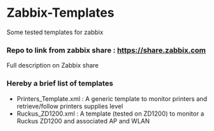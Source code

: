 # Zabbix-Templates
Some tested templates for zabbix
### Repo to link from zabbix share : https://share.zabbix.com
Full description on Zabbix share

### Hereby a brief list of templates
- Printers_Template.xml : A generic template to monitor printers and retrieve/follow printers supplies level
- Ruckus_ZD1200.xml : A template (tested on ZD1200) to monitor a Ruckus ZD1200 and associated AP and WLAN

